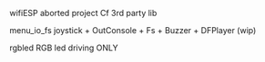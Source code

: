 wifiESP			aborted project Cf 3rd party lib

menu_io_fs	joystick + OutConsole + Fs + Buzzer + DFPlayer (wip)

rgbled			RGB led driving ONLY